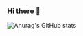 ### Hi there 👋

![Anurag's GitHub stats](https://github-readme-stats.vercel.app/api?username=uhcho2020&show_icons=true&theme=gruvbox)
<!--
**uhcho2020/uhcho2020** is a ✨ _special_ ✨ repository because its `README.md` (this file) appears on your GitHub profile.

![Solved.ac
프로필](http://mazassumnida.wtf/api/v2/generate_badge?boj=uhcho2020)](https://solved.ac/uhcho2020)

Here are some ideas to get you started:

- 🔭 I’m currently working on ...
- 🌱 I’m currently learning ...
- 👯 I’m looking to collaborate on ...
- 🤔 I’m looking for help with ...
- 💬 Ask me about ...
- 📫 How to reach me: ...
- 😄 Pronouns: ...
- ⚡ Fun fact: ...
-->
